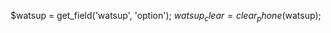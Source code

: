 $watsup = get_field('watsup', 'option');
$watsup_clear = clear_phone($watsup);
<a href="https://wa.me/?text=<?php echo clear_phone($whatsapp); ?>" target="_blank"><?php echo $whatsapp; ?></a>
